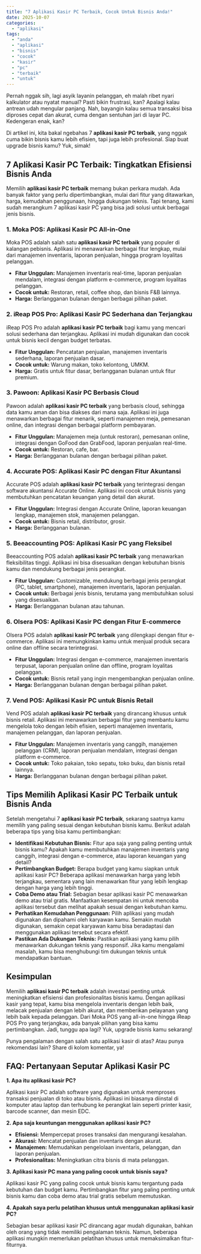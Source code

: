 ```yaml
---
title: "7 Aplikasi Kasir PC Terbaik, Cocok Untuk Bisnis Anda!"
date: 2025-10-07
categories: 
  - "aplikasi"
tags: 
  - "anda"
  - "aplikasi"
  - "bisnis"
  - "cocok"
  - "kasir"
  - "pc"
  - "terbaik"
  - "untuk"
---
```


Pernah nggak sih, lagi asyik layanin pelanggan, eh malah ribet nyari kalkulator atau nyatat manual? Pasti bikin frustrasi, kan? Apalagi kalau antrean udah mengular panjang. Nah, bayangin kalau semua transaksi bisa diproses cepat dan akurat, cuma dengan sentuhan jari di layar PC. Kedengeran enak, kan?

Di artikel ini, kita bakal ngebahas 7 **aplikasi kasir PC terbaik**, yang nggak cuma bikin bisnis kamu lebih efisien, tapi juga lebih profesional. Siap buat upgrade bisnis kamu? Yuk, simak!

## 7 Aplikasi Kasir PC Terbaik: Tingkatkan Efisiensi Bisnis Anda

Memilih **aplikasi kasir PC terbaik** memang bukan perkara mudah. Ada banyak faktor yang perlu dipertimbangkan, mulai dari fitur yang ditawarkan, harga, kemudahan penggunaan, hingga dukungan teknis. Tapi tenang, kami sudah merangkum 7 aplikasi kasir PC yang bisa jadi solusi untuk berbagai jenis bisnis.

### 1\. Moka POS: Aplikasi Kasir PC All-in-One

Moka POS adalah salah satu **aplikasi kasir PC terbaik** yang populer di kalangan pebisnis. Aplikasi ini menawarkan berbagai fitur lengkap, mulai dari manajemen inventaris, laporan penjualan, hingga program loyalitas pelanggan.

- **Fitur Unggulan:** Manajemen inventaris real-time, laporan penjualan mendalam, integrasi dengan platform e-commerce, program loyalitas pelanggan.
- **Cocok untuk:** Restoran, retail, coffee shop, dan bisnis F&B lainnya.
- **Harga:** Berlangganan bulanan dengan berbagai pilihan paket.

### 2\. iReap POS Pro: Aplikasi Kasir PC Sederhana dan Terjangkau

iReap POS Pro adalah **aplikasi kasir PC terbaik** bagi kamu yang mencari solusi sederhana dan terjangkau. Aplikasi ini mudah digunakan dan cocok untuk bisnis kecil dengan budget terbatas.

- **Fitur Unggulan:** Pencatatan penjualan, manajemen inventaris sederhana, laporan penjualan dasar.
- **Cocok untuk:** Warung makan, toko kelontong, UMKM.
- **Harga:** Gratis untuk fitur dasar, berlangganan bulanan untuk fitur premium.

### 3\. Pawoon: Aplikasi Kasir PC Berbasis Cloud

Pawoon adalah **aplikasi kasir PC terbaik** yang berbasis cloud, sehingga data kamu aman dan bisa diakses dari mana saja. Aplikasi ini juga menawarkan berbagai fitur menarik, seperti manajemen meja, pemesanan online, dan integrasi dengan berbagai platform pembayaran.

- **Fitur Unggulan:** Manajemen meja (untuk restoran), pemesanan online, integrasi dengan GoFood dan GrabFood, laporan penjualan real-time.
- **Cocok untuk:** Restoran, cafe, bar.
- **Harga:** Berlangganan bulanan dengan berbagai pilihan paket.

### 4\. Accurate POS: Aplikasi Kasir PC dengan Fitur Akuntansi

Accurate POS adalah **aplikasi kasir PC terbaik** yang terintegrasi dengan software akuntansi Accurate Online. Aplikasi ini cocok untuk bisnis yang membutuhkan pencatatan keuangan yang detail dan akurat.

- **Fitur Unggulan:** Integrasi dengan Accurate Online, laporan keuangan lengkap, manajemen stok, manajemen pelanggan.
- **Cocok untuk:** Bisnis retail, distributor, grosir.
- **Harga:** Berlangganan bulanan.

### 5\. Beeaccounting POS: Aplikasi Kasir PC yang Fleksibel

Beeaccounting POS adalah **aplikasi kasir PC terbaik** yang menawarkan fleksibilitas tinggi. Aplikasi ini bisa disesuaikan dengan kebutuhan bisnis kamu dan mendukung berbagai jenis perangkat.

- **Fitur Unggulan:** Customizable, mendukung berbagai jenis perangkat (PC, tablet, smartphone), manajemen inventaris, laporan penjualan.
- **Cocok untuk:** Berbagai jenis bisnis, terutama yang membutuhkan solusi yang disesuaikan.
- **Harga:** Berlangganan bulanan atau tahunan.

### 6\. Olsera POS: Aplikasi Kasir PC dengan Fitur E-commerce

Olsera POS adalah **aplikasi kasir PC terbaik** yang dilengkapi dengan fitur e-commerce. Aplikasi ini memungkinkan kamu untuk menjual produk secara online dan offline secara terintegrasi.

- **Fitur Unggulan:** Integrasi dengan e-commerce, manajemen inventaris terpusat, laporan penjualan online dan offline, program loyalitas pelanggan.
- **Cocok untuk:** Bisnis retail yang ingin mengembangkan penjualan online.
- **Harga:** Berlangganan bulanan dengan berbagai pilihan paket.

### 7\. Vend POS: Aplikasi Kasir PC untuk Bisnis Retail

Vend POS adalah **aplikasi kasir PC terbaik** yang dirancang khusus untuk bisnis retail. Aplikasi ini menawarkan berbagai fitur yang membantu kamu mengelola toko dengan lebih efisien, seperti manajemen inventaris, manajemen pelanggan, dan laporan penjualan.

- **Fitur Unggulan:** Manajemen inventaris yang canggih, manajemen pelanggan (CRM), laporan penjualan mendalam, integrasi dengan platform e-commerce.
- **Cocok untuk:** Toko pakaian, toko sepatu, toko buku, dan bisnis retail lainnya.
- **Harga:** Berlangganan bulanan dengan berbagai pilihan paket.

## Tips Memilih Aplikasi Kasir PC Terbaik untuk Bisnis Anda

Setelah mengetahui 7 **aplikasi kasir PC terbaik**, sekarang saatnya kamu memilih yang paling sesuai dengan kebutuhan bisnis kamu. Berikut adalah beberapa tips yang bisa kamu pertimbangkan:

- **Identifikasi Kebutuhan Bisnis:** Fitur apa saja yang paling penting untuk bisnis kamu? Apakah kamu membutuhkan manajemen inventaris yang canggih, integrasi dengan e-commerce, atau laporan keuangan yang detail?
- **Pertimbangkan Budget:** Berapa budget yang kamu siapkan untuk aplikasi kasir PC? Beberapa aplikasi menawarkan harga yang lebih terjangkau, sementara yang lain menawarkan fitur yang lebih lengkap dengan harga yang lebih tinggi.
- **Coba Demo atau Trial:** Sebagian besar aplikasi kasir PC menawarkan demo atau trial gratis. Manfaatkan kesempatan ini untuk mencoba aplikasi tersebut dan melihat apakah sesuai dengan kebutuhan kamu.
- **Perhatikan Kemudahan Penggunaan:** Pilih aplikasi yang mudah digunakan dan dipahami oleh karyawan kamu. Semakin mudah digunakan, semakin cepat karyawan kamu bisa beradaptasi dan menggunakan aplikasi tersebut secara efektif.
- **Pastikan Ada Dukungan Teknis:** Pastikan aplikasi yang kamu pilih menawarkan dukungan teknis yang responsif. Jika kamu mengalami masalah, kamu bisa menghubungi tim dukungan teknis untuk mendapatkan bantuan.

## Kesimpulan

Memilih **aplikasi kasir PC terbaik** adalah investasi penting untuk meningkatkan efisiensi dan profesionalitas bisnis kamu. Dengan aplikasi kasir yang tepat, kamu bisa mengelola inventaris dengan lebih baik, melacak penjualan dengan lebih akurat, dan memberikan pelayanan yang lebih baik kepada pelanggan. Dari Moka POS yang all-in-one hingga iReap POS Pro yang terjangkau, ada banyak pilihan yang bisa kamu pertimbangkan. Jadi, tunggu apa lagi? Yuk, upgrade bisnis kamu sekarang!

Punya pengalaman dengan salah satu aplikasi kasir di atas? Atau punya rekomendasi lain? Share di kolom komentar, ya!

## FAQ: Pertanyaan Seputar Aplikasi Kasir PC

**1\. Apa itu aplikasi kasir PC?**

Aplikasi kasir PC adalah software yang digunakan untuk memproses transaksi penjualan di toko atau bisnis. Aplikasi ini biasanya diinstal di komputer atau laptop dan terhubung ke perangkat lain seperti printer kasir, barcode scanner, dan mesin EDC.

**2\. Apa saja keuntungan menggunakan aplikasi kasir PC?**

- **Efisiensi:** Mempercepat proses transaksi dan mengurangi kesalahan.
- **Akurasi:** Mencatat penjualan dan inventaris dengan akurat.
- **Manajemen:** Memudahkan pengelolaan inventaris, pelanggan, dan laporan penjualan.
- **Profesionalitas:** Meningkatkan citra bisnis di mata pelanggan.

**3\. Aplikasi kasir PC mana yang paling cocok untuk bisnis saya?**

Aplikasi kasir PC yang paling cocok untuk bisnis kamu tergantung pada kebutuhan dan budget kamu. Pertimbangkan fitur yang paling penting untuk bisnis kamu dan coba demo atau trial gratis sebelum memutuskan.

**4\. Apakah saya perlu pelatihan khusus untuk menggunakan aplikasi kasir PC?**

Sebagian besar aplikasi kasir PC dirancang agar mudah digunakan, bahkan oleh orang yang tidak memiliki pengalaman teknis. Namun, beberapa aplikasi mungkin memerlukan pelatihan khusus untuk memaksimalkan fitur-fiturnya.
